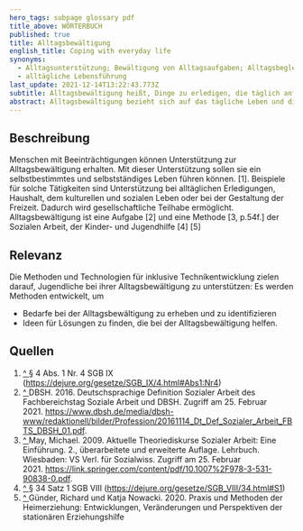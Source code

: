 ```yaml
---
hero_tags: subpage glossary pdf
title_above: WÖRTERBUCH
published: true
title: Alltagsbewältigung
english_title: Coping with everyday life
synonyms:
  - Alltagsunterstützung; Bewältigung von Alltagsaufgaben; Alltagsbegleitung
  - alltägliche Lebensführung
last_update: 2021-12-14T13:22:43.773Z
subtitle: Alltagsbewältigung heißt, Dinge zu erledigen, die täglich anfallen.
abstract: Alltagsbewältigung bezieht sich auf das tägliche Leben und die Aufgaben, die während des Tages zu erledigen sind. Das ist zum Beispiel das Einkaufen, das Kochen oder das Putzen. Bei der Alltagsbewältigung geht es darum, dass alle Menschen selbstbestimmt handeln können. Dabei können sie unterstützt werden.
---
```


## Beschreibung

Menschen mit Beeinträchtigungen können Unterstützung zur Alltagsbewältigung erhalten. Mit dieser Unterstützung sollen sie ein selbstbestimmtes und selbstständiges Leben führen können.
\[1]. Beispiele für solche Tätigkeiten sind Unterstützung bei alltäglichen Erledigungen, Haushalt, dem kulturellen und sozialen Leben oder bei der Gestaltung der Freizeit. Dadurch wird gesellschaftliche Teilhabe ermöglicht. Alltagsbewältigung ist eine Aufgabe \[2] und eine Methode \[3, p.54f.] der Sozialen Arbeit, der Kinder- und Jugendhilfe \[4] \[5]

## Relevanz

Die Methoden und Technologien für inklusive Technikentwicklung zielen darauf, Jugendliche bei ihrer Alltagsbewältigung zu unterstützen: Es werden Methoden entwickelt, um 
- Bedarfe bei der Alltagsbewältigung zu erheben und zu identifizieren
- Ideen für Lösungen zu finden, die bei der Alltagsbewältigung helfen.

## Quellen

<!--StartFragment-->

1. [^ ](<https://cides01.gm.fh-koeln.de/confluence/pages/viewpage.action?pageId=47579139#Alltagsbew%C3%A4ltigung(Neu)-SingleCite_1_1>)§ 4 Abs. 1 Nr. 4 SGB IX (<https://dejure.org/gesetze/SGB_IX/4.html#Abs1:Nr4>)
2. [^ ](<https://cides01.gm.fh-koeln.de/confluence/pages/viewpage.action?pageId=47579139#Alltagsbew%C3%A4ltigung(Neu)-SingleCite_2_1>)DBSH. 2016. Deutschsprachige Definition Sozialer Arbeit des Fachbereichstag Soziale Arbeit und DBSH. Zugriff am 25. Februar 2021. <https://www.dbsh.de/media/dbsh-www/redaktionell/bilder/Profession/20161114_Dt_Def_Sozialer_Arbeit_FBTS_DBSH_01.pdf>.
3. [^ ](<https://cides01.gm.fh-koeln.de/confluence/pages/viewpage.action?pageId=47579139#Alltagsbew%C3%A4ltigung(Neu)-SingleCite_3_1>)May, Michael. 2009. Aktuelle Theoriediskurse Sozialer Arbeit: Eine Einführung. 2., überarbeitete und erweiterte Auflage. Lehrbuch. Wiesbaden: VS Verl. für Sozialwiss. Zugriff am 25. Februar 2021. <https://link.springer.com/content/pdf/10.1007%2F978-3-531-90838-0.pdf>.
4. [^ ](<https://cides01.gm.fh-koeln.de/confluence/pages/viewpage.action?pageId=47579139#Alltagsbew%C3%A4ltigung(Neu)-SingleCite_4_1>)§ 34 Satz 1 SGB VIII (<https://dejure.org/gesetze/SGB_VIII/34.html#S1>)
5. [^ ](<https://cides01.gm.fh-koeln.de/confluence/pages/viewpage.action?pageId=47579139#Alltagsbew%C3%A4ltigung(Neu)-SingleCite_5_1>)Günder, Richard und Katja Nowacki. 2020. Praxis und Methoden der Heimerziehung: Entwicklungen, Veränderungen und Perspektiven der stationären Erziehungshilfe 

<!--EndFragment-->
